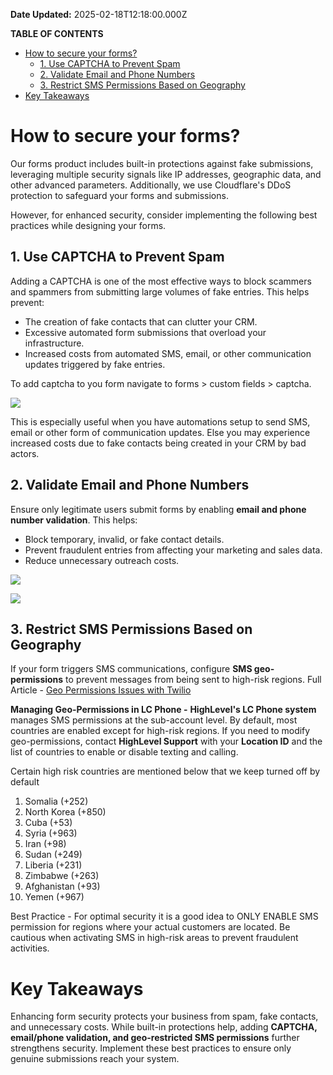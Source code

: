 **Date Updated:** 2025-02-18T12:18:00.000Z

  
**TABLE OF CONTENTS**

* [How to secure your forms?](#How-to-secure-your-forms?)  
   * [1\. Use CAPTCHA to Prevent Spam](#1.-Use-CAPTCHA-to-Prevent-Spam)  
   * [2\. Validate Email and Phone Numbers](#2.-Validate-Email-and-Phone-Numbers)  
   * [3\. Restrict SMS Permissions Based on Geography](#3.-Restrict-SMS-Permissions-Based-on-Geography)
* [Key Takeaways](#Key-Takeaways)

#   

# How to secure your forms?

  
Our forms product includes built-in protections against fake submissions, leveraging multiple security signals like IP addresses, geographic data, and other advanced parameters. Additionally, we use Cloudflare's DDoS protection to safeguard your forms and submissions.

  
However, for enhanced security, consider implementing the following best practices while designing your forms.

  
## 1\. Use CAPTCHA to Prevent Spam

  
Adding a CAPTCHA is one of the most effective ways to block scammers and spammers from submitting large volumes of fake entries. This helps prevent:

* The creation of fake contacts that can clutter your CRM.
* Excessive automated form submissions that overload your infrastructure.
* Increased costs from automated SMS, email, or other communication updates triggered by fake entries.

  
To add captcha to you form navigate to forms > custom fields > captcha.

  
![](https://s3.amazonaws.com/cdn.freshdesk.com/data/helpdesk/attachments/production/155041768238/original/_r_VrmcXzeX2mfzbdslR0ndgFPXjtRF5dQ.png?1739859204)
  
  
This is especially useful when you have automations setup to send SMS, email or other form of communication updates. Else you may experience increased costs due to fake contacts being created in your CRM by bad actors. 

  
## 2\. Validate Email and Phone Numbers

  
Ensure only legitimate users submit forms by enabling **email and phone number validation**. This helps:

* Block temporary, invalid, or fake contact details.
* Prevent fraudulent entries from affecting your marketing and sales data.
* Reduce unnecessary outreach costs.
  
  
![](https://s3.amazonaws.com/cdn.freshdesk.com/data/helpdesk/attachments/production/155041769324/original/zLOg_0YZJSruNrnU3lQ_bg-VYuC_wMXf8w.png?1739860781)

  
![](https://s3.amazonaws.com/cdn.freshdesk.com/data/helpdesk/attachments/production/155041769311/original/szwopcLJMfjzLG1FMynactg44ww3bxKVLw.png?1739860756)

  
## 3\. Restrict SMS Permissions Based on Geography

If your form triggers SMS communications, configure **SMS geo-permissions** to prevent messages from being sent to high-risk regions. Full Article - [Geo Permissions Issues with Twilio](https://help.gohighlevel.com/en/support/solutions/articles/48000981435)

  
**Managing Geo-Permissions in LC Phone -** **HighLevel's LC Phone system** manages SMS permissions at the sub-account level. By default, most countries are enabled except for high-risk regions. If you need to modify geo-permissions, contact **HighLevel Support** with your **Location ID** and the list of countries to enable or disable texting and calling.

  
Certain high risk countries are mentioned below that we keep turned off by default

1. Somalia (+252)
2. North Korea (+850)
3. Cuba (+53)
4. Syria (+963)
5. Iran (+98)
6. Sudan (+249)
7. Liberia (+231)
8. Zimbabwe (+263)
9. Afghanistan (+93)
10. Yemen (+967)

  
Best Practice - For optimal security it is a good idea to ONLY ENABLE SMS permission for regions where your actual customers are located. Be cautious when activating SMS in high-risk areas to prevent fraudulent activities.

# Key Takeaways

  
Enhancing form security protects your business from spam, fake contacts, and unnecessary costs. While built-in protections help, adding **CAPTCHA, email/phone validation, and geo-restricted SMS permissions** further strengthens security. Implement these best practices to ensure only genuine submissions reach your system.